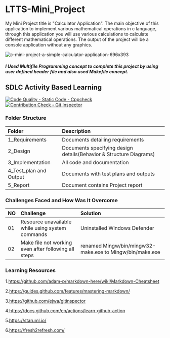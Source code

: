 # LTTS-Mini_Project

My Mini Project title is "Calculator Application". The main objective of this application to implement various mathematical operations in c language, through this application you will use various calculations to calculate different mathematical operations. The output of the project will be a console application without any graphics.

![c-mini-project-a-simple-calculator-application-696x393](https://user-images.githubusercontent.com/80385292/114994070-0894b080-9eba-11eb-904e-0522f6100f8e.jpg)

##### I Used Multifile Programming concept to complete this project by using user defined header file and also used Makefile concept. 

## SDLC Activity Based Learning

[![Code Quality - Static Code - Cppcheck](https://github.com/PrabhatRoshan/LTTS-Mini_Project/actions/workflows/cppcheck.yml/badge.svg)](https://github.com/PrabhatRoshan/LTTS-Mini_Project/actions/workflows/cppcheck.yml) [![Contribution Check - Git Inspector](https://github.com/PrabhatRoshan/LTTS-Mini_Project/actions/workflows/gitinspector.yml/badge.svg)](https://github.com/PrabhatRoshan/LTTS-Mini_Project/actions/workflows/gitinspector.yml)

### Folder Structure

|Folder| Description|
|:-----|:-----------|
| 1_Requirements| Documents detailing requirements|
| 2_Design| Documents specifying design details(Behavior & Structure Diagrams)|
| 3_Implementation| All code and documentation|
| 4_Test_plan and Output| Documents with test plans and outputs|
| 5_Report | Document contains Project report|


### Challenges Faced and How Was It Overcome

|NO|Challenge|Solution|
|:-|:--------|:-------|
|01|Resource unavailable while using system commands|Uninstalled Windows Defender|
|02|Make file not working even after following all steps|renamed Mingw/bin/mingw32-make.exe to Mingw/bin/make.exe|

### Learning Resources

1.https://github.com/adam-p/markdown-here/wiki/Markdown-Cheatsheet

2.https://guides.github.com/features/mastering-markdown/

3.https://github.com/ejwa/gitinspector

4.https://docs.github.com/en/actions/learn-github-action

5.https://staruml.io/

6.https://fresh2refresh.com/
